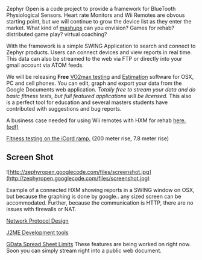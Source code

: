 Zephyr Open is a code project to provide a framework for BlueTooth Physiological Sensors. Heart rate Monitors and Wii Remotes are obvous starting point, but we will continue to grow the device list as they enter the market. What kind of [mashups](http://en.wikipedia.org/wiki/Mashup_(web_application_hybrid)) can you envision? Games for rehab? distributed game play? virtual coaching?

With the framework is a simple SWING Application to search and connect to Zephyr products. Users can connect devices and view reports in real time. This data can also be streamed to the web via FTP or directly into your gmail account via ATOM feeds.

We will be releasing **Free** [VO2max testing](http://www.youtube.com/watch?v=hqbtcjXDxto&feature=related) and [Estimation](http://www.youtube.com/watch?v=F6PnLA1bRuI) software for OSX, PC and cell phones. You can edit, graph and export your data from the Google Documents web application. _Totally free to stream your data and do basic fitness tests, but full featured applications will be licensed._ This also is a perfect tool for education and several masters students have contributed with suggestions and bug reports.

A business case needed for using Wii remotes with HXM for rehab
[here. (pdf)](http://zephyropen.googlecode.com/files/Wii_for_Rehab.pdf)

[Fitness testing on the iCord ramp.](http://www.verticalchallenge.org/blog/2009/03/21/icord-tests/) (200 meter rise, 7.8 meter rise)

## Screen Shot ##

![http://zephyropen.googlecode.com/files/screenshot.jpg](http://zephyropen.googlecode.com/files/screenshot.jpg)

Example of a connected HXM showing reports in a SWING window on OSX, but because the graphing is done by google.. any sized screen can be accommodated. Further, because the communication is HTTP, there are no issues with firewalls or NAT.

[Network Protocol Design](http://code.google.com/p/zephyropen/wiki/FrameworkDesign)

[J2ME Development tools](http://www.j2meforums.com/wiki/index.php/Development_Tools)

[GData Spread Sheet Limits](http://groups.google.com/group/GDSupdates/browse_thread/thread/4efdc836277ebea4#) These features are being worked on right now. Soon you can simply stream right into a public web document.
